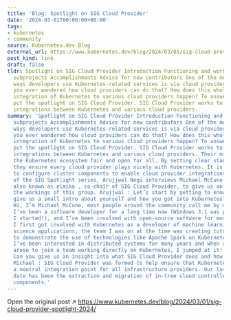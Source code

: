 ```yaml
---
title: 'Blog: Spotlight on SIG Cloud Provider'
date: '2024-03-01T00:00:00+00:00'
tags:
- kubernetes
- community
source: Kubernetes.dev Blog
external_url: https://www.kubernetes.dev/blog/2024/03/01/sig-cloud-provider-spotlight-2024/
post_kind: link
draft: false
tldr: Spotlight on SIG Cloud Provider Introduction Functioning and working Important
  subprojects Accomplishments Advice for new contributors One of the most popular
  ways developers use Kubernetes-related services is via cloud providers, but have
  you ever wondered how cloud providers can do that? How does this whole process of
  integration of Kubernetes to various cloud providers happen? To answer that, let’s
  put the spotlight on SIG Cloud Provider. SIG Cloud Provider works to create seamless
  integrations between Kubernetes and various cloud providers.
summary: 'Spotlight on SIG Cloud Provider Introduction Functioning and working Important
  subprojects Accomplishments Advice for new contributors One of the most popular
  ways developers use Kubernetes-related services is via cloud providers, but have
  you ever wondered how cloud providers can do that? How does this whole process of
  integration of Kubernetes to various cloud providers happen? To answer that, let’s
  put the spotlight on SIG Cloud Provider. SIG Cloud Provider works to create seamless
  integrations between Kubernetes and various cloud providers. Their mission? Keeping
  the Kubernetes ecosystem fair and open for all. By setting clear standards and requirements,
  they ensure every cloud provider plays nicely with Kubernetes. It is their responsibility
  to configure cluster components to enable cloud provider integrations. In this blog
  of the SIG Spotlight series, Arujjwal Negi interviews Michael McCune (Red Hat),
  also known as elmiko , co-chair of SIG Cloud Provider, to give us an insight into
  the workings of this group. Arujjwal : Let’s start by getting to know you. Can you
  give us a small intro about yourself and how you got into Kubernetes? Michael :
  Hi, I’m Michael McCune, most people around the community call me by my handle, elmiko.
  I’ve been a software developer for a long time now (Windows 3.1 was popular when
  I started!), and I’ve been involved with open-source software for most of my career.
  I first got involved with Kubernetes as a developer of machine learning and data
  science applications; the team I was on at the time was creating tutorials and examples
  to demonstrate the use of technologies like Apache Spark on Kubernetes. That said,
  I’ve been interested in distributed systems for many years and when an opportunity
  arose to join a team working directly on Kubernetes, I jumped at it! Arujjwal :
  Can you give us an insight into what SIG Cloud Provider does and how it functions?
  Michael : SIG Cloud Provider was formed to help ensure that Kubernetes provides
  a neutral integration point for all infrastructure providers. Our largest task to
  date has been the extraction and migration of in-tree cloud controllers to out-of-tree
  components.'
---
```

Open the original post ↗ https://www.kubernetes.dev/blog/2024/03/01/sig-cloud-provider-spotlight-2024/
